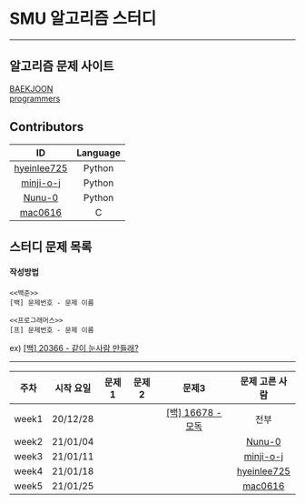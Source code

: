 # SMU 알고리즘 스터디
---

## 알고리즘 문제 사이트 
[BAEKJOON](https://www.acmicpc.net/)  
[programmers](https://programmers.co.kr/learn/challenges?tab=all_challenges)

## Contributors
ID|Language
:---:|:---:
[hyeinlee725](https://github.com/hyeinlee725)|Python
[minji-o-j](https://github.com/minji-o-j)|Python
[Nunu-0](https://github.com/Nunu-0)|Python
[mac0616](https://github.com/mac0616)|C  


## 스터디 문제 목록
#### 작성방법
```
<<백준>>
[백] 문제번호 - 문제 이름

<<프로그래머스>>
[프] 문제번호 - 문제 이름
```
ex)
[[백] 20366 - 같이 눈사람 만들래?](https://www.acmicpc.net/problem/20366)

---

주차|시작 요일|문제1|문제2|문제3|문제 고른 사람
:---:|:---:|:---:|:---:|:---:|:---:
week1|20/12/28|||[[백] 16678 - 모독](https://www.acmicpc.net/problem/16678)|전부
week2|21/01/04||||[Nunu-0](https://github.com/Nunu-0)
week3|21/01/11||||[minji-o-j](https://github.com/minji-o-j)
week4|21/01/18||||[hyeinlee725](https://github.com/hyeinlee725)
week5|21/01/25||||[mac0616](https://github.com/mac0616)
